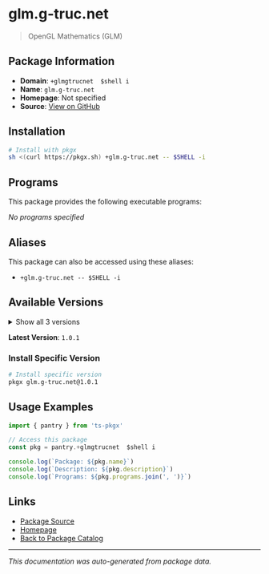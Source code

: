 # glm.g-truc.net

> OpenGL Mathematics (GLM)

## Package Information

- **Domain**: `+glmgtrucnet  $shell i`
- **Name**: `glm.g-truc.net`
- **Homepage**: Not specified
- **Source**: [View on GitHub](https://github.com/pkgxdev/pantry/tree/main/projects/glm.g-truc.net/package.yml)

## Installation

```bash
# Install with pkgx
sh <(curl https://pkgx.sh) +glm.g-truc.net -- $SHELL -i
```

## Programs

This package provides the following executable programs:

*No programs specified*

## Aliases

This package can also be accessed using these aliases:

- `+glm.g-truc.net -- $SHELL -i`

## Available Versions

<details>
<summary>Show all 3 versions</summary>

- `1.0.1`, `1.0.0`, `0.9.9.8`

</details>

**Latest Version**: `1.0.1`

### Install Specific Version

```bash
# Install specific version
pkgx glm.g-truc.net@1.0.1
```

## Usage Examples

```typescript
import { pantry } from 'ts-pkgx'

// Access this package
const pkg = pantry.+glmgtrucnet  $shell i

console.log(`Package: ${pkg.name}`)
console.log(`Description: ${pkg.description}`)
console.log(`Programs: ${pkg.programs.join(', ')}`)
```

## Links

- [Package Source](https://github.com/pkgxdev/pantry/tree/main/projects/glm.g-truc.net/package.yml)
- [Homepage](#)
- [Back to Package Catalog](../package-catalog.md)

---

*This documentation was auto-generated from package data.*
